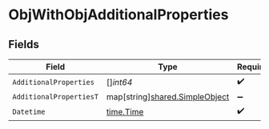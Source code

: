 # ObjWithObjAdditionalProperties


## Fields

| Field                                                                        | Type                                                                         | Required                                                                     | Description                                                                  |
| ---------------------------------------------------------------------------- | ---------------------------------------------------------------------------- | ---------------------------------------------------------------------------- | ---------------------------------------------------------------------------- |
| `AdditionalProperties`                                                       | []*int64*                                                                    | :heavy_check_mark:                                                           | N/A                                                                          |
| `AdditionalPropertiesT`                                                      | map[string][shared.SimpleObject](../../../pkg/models/shared/simpleobject.md) | :heavy_minus_sign:                                                           | N/A                                                                          |
| `Datetime`                                                                   | [time.Time](https://pkg.go.dev/time#Time)                                    | :heavy_check_mark:                                                           | N/A                                                                          |